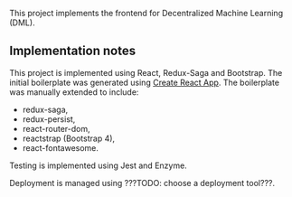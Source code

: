 
This project implements the frontend for Decentralized Machine Learning (DML).

## Implementation notes

This project is implemented using React, Redux-Saga and Bootstrap.
The initial boilerplate was generated using [Create React App](https://github.com/facebookincubator/create-react-app).
The boilerplate was manually extended to include:
- redux-saga,
- redux-persist,
- react-router-dom,
- reactstrap (Bootstrap 4),
- react-fontawesome.

Testing is implemented using Jest and Enzyme.

Deployment is managed using ???TODO: choose a deployment tool???.
